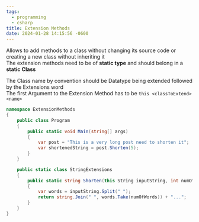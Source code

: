```yaml
---
tags:
  - programming
  - csharp
title: Extension Methods
date: 2024-01-28 14:15:56 -0600
---
```


Allows to add methods to a class without changing its source code or creating a new class without inheriting it  
The extension methods need to be of **static type** and should belong in a **static Class**

The Class name by convention should be Datatype being extended followed by the Extensions word  
The first Argument to the Extension Method has to be `this <classToExtend> <name>`

````csharp
namespace ExtensionMethods
{
	public class Program
	{
		public static void Main(string[] args)
		{
			var post = "This is a very long post need to shorten it";
			var shortenedString = post.Shorten(5);
		}
	}

	public static class StringExtensions
	{
		public static string Shorten(this String inputString, int numOfWords)
		{
			var words = inputString.Split(" ");
			return string.Join(" ", words.Take(numOfWords)) + "...";
		}
	}
}
````
